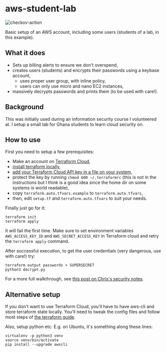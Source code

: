 # aws-student-lab
![checkov-action](https://github.com/cmavr8/aws-student-lab/workflows/checkov-action/badge.svg?branch=master)

Basic setup of an AWS account, including some users (students of a lab, in this example). 

## What it does
* Sets up billing alerts to ensure we don't overspend,
* creates users (students) and encrypts their passwords using a keybase account,
  * uses proper user group, with inline policy,
  * users can only use micro and nano EC2 instances, 
* massively decrypts passwords and prints them (to be used with care!).

## Background
This was initially used during an information security course I volunteered at. I setup a small lab for Ghana students to learn cloud security on.

## How to use
First you need to setup a few prerequisites:
* Make an account on [Terraform Cloud](https://app.terraform.io/),
* [install terraform locally](https://learn.hashicorp.com/terraform/getting-started/install),
* [add your Terraform Cloud API key in a file on your system](https://learn.hashicorp.com/terraform/getting-started/remote),
* protect the key by running `chmod 600 ~/.terraformrc` (this is not in the instructions but I think is a good idea since the home dir on some systems is world readable),
* copy `terraform.auto.tfvars.example` to `terraform.auto.tfvars`,
* then, edit `setup.tf` and `terraform.auto.tfvars` to suit your needs.

Finally just go for it:

    terraform init
    terraform apply
    
It will fail the first time. Make sure to set environment variables `AWS_ACCESS_KEY_ID` and `AWS_SECRET_ACCESS_KEY` in Terraform cloud and retry the `terraform apply` command.

After successful execution, to get the user credentials (very dangerous, use with care!) try:

    terraform output passwords > SUPERSECRET
    python3 decrypt.py

For a more full walkthrough, see [this post on Chris's security notes](https://chrissecnotes.blogspot.com/2019/11/practical-aws-security-setup.html).

## Alternative setup
If you don't want to use Terraform Cloud, you'll have to have aws-cli and store terraform state locally. You'll need to tweak the config files and follow most steps of [the terraform guide](https://learn.hashicorp.com/terraform/getting-started/install).

Also, setup python etc. E.g. on Ubuntu, it's something along these lines:

    virtualenv -p python3 venv
    source venv/bin/activate
    pip install --upgrade awscli
